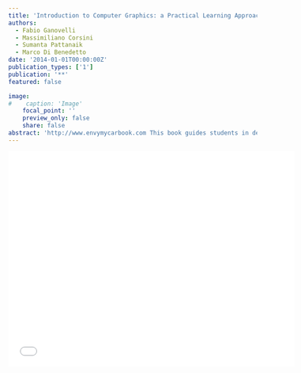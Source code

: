 ```yaml
---
title: 'Introduction to Computer Graphics: a Practical Learning Approach'
authors:
  - Fabio Ganovelli
  - Massimiliano Corsini
  - Sumanta Pattanaik
  - Marco Di Benedetto
date: '2014-01-01T00:00:00Z'
publication_types: ['1']
publication: '**'
featured: false

image:
#    caption: 'Image'
    focal_point: ''
    preview_only: false
    share: false
abstract: 'http://www.envymycarbook.com This book guides students in developing their own interactive graphics application. The authors show step by step how to implement computer graphics concepts and theory using the EnvyMyCar (NVMC) framework as a consistent example throughout the text. They use the WebGL graphics API to develop NVMC, a simple, interactive car racing game. Each chapter focuses on a particular computer graphics aspect, such as 3D modeling and lighting. The authors help students understand how to handle 3D geometric transformations, texturing, complex lighting effects, and more. This practical approach leads students to draw the elements and effects needed to ultimately create a visually pleasing car racing game.'
---
```

<iframe width="580" height="435" src="//www.youtube.com/embed/t0bvzHW-e5I" frameborder="0" frameborder="0" allowfullscreen>

